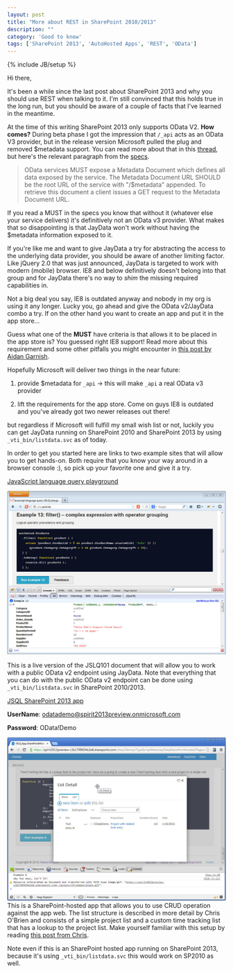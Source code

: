 ```yaml
---
layout: post
title: "More about REST in SharePoint 2010/2013"
description: ""
category: 'Good to know'
tags: ['SharePoint 2013', 'AutoHosted Apps', 'REST', 'OData']
---
```

{% include JB/setup %}

Hi there,

It's been a while since the last post about  SharePoint 2013 and why you should use REST when talking to it. I'm
still convinced that this holds true in the long run, but you should be aware of a couple of facts that I've learned in
the meantime.

At the time of this writing SharePoint 2013 only supports OData V2. **How comes?** During beta phase I got the
impression
that
`/_api` acts as an OData V3 provider, but in the release version Microsoft pulled the plug and removed $metadata
support. You can read more about that in this [thread], but here's the relevant paragraph from the [specs].

>OData services MUST expose a Metadata Document which defines all data exposed by the service. The Metadata Document
>URL SHOULD be the root URL of the service with "/$metadata" appended. To retrieve this document a client issues a GET
>request to the Metadata Document URL.

If you read a MUST in the specs you know that without it (whatever else your service delivers) it's definitively
not an OData v3 provider. What makes that so disappointing is that JayData won't work without having the $metadata
information exposed to it.

If you're like me and want to give JayData a try for abstracting the access to the underlying data provider,
you should be aware of another limiting factor. Like jQuery 2.0 that was just announced,
JayData is targeted to work with modern (mobile) browser.
IE8 and below definitively doesn't belong into that group and for JayData there's no way to _shim_ the missing required
capabilities in.

Not a big deal you say, IE8 is outdated anyway and nobody in my org is using it any longer. Lucky you,
go ahead and give the OData v2/JayData combo a try.
If on the other hand you want to create an app and put it in the app store...

Guess what one of the **MUST** have criteria is that allows it to be placed in the app store is? You guessed right
 IE8 support! Read more about this requirement and some other pitfalls you might encounter in
 [this post by Aidan Garnish].

Hopefully Microsoft will deliver two things in the near future:

  1. provide $metadata for `_api` -> this will make `_api` a real  OData v3 provider

  2. lift the requirements for the app store. Come on guys IE8 is outdated and you've already got two newer releases
  out there!

but regardless if Microsoft will fulfill my small wish list or not, luckily you can get JayData running on
SharePoint 2010 and SharePoint 2013 by using `_vti_bin/listdata.svc` as of today.

 In order to get you started here are links to two example sites that will allow you to get hands-on. Both require
 that you know your way around in a browser console :), so pick up your favorite one and give it a try.

[JavaScript language query playground]

![JSQL Playground example 13](/img/2013-01-18-JSQL-Example13.jpg)

This is a live version of the JSLQ101 document that will allow you to work with
a public OData v2 endpoint using JayData. Note that everything that you can do with the public OData v2 endpoint
can be done using `_vti_bin/listdata.svc` in SharePoint 2010/2013.



[JSQL SharePoint 2013 app]

**UserName**: odatademo@spirit2013preview.onmicrosoft.com

**Password**: OData!Demo


![SharePoint hosted JSLQ example 6](/img/2013-01-18--SP13-Example6.jpg)
This is a SharePoint-hosted app that allows you to use CRUD operation against the app web. The list structure
 is described in more detail by Chris O'Brien and consists of a simple project list and a custom time
 tracking  list that has a lookup to the project list. Make yourself familiar with this setup by
  reading [this post from Chris].

Note even if this  is an SharePoint hosted app running on SharePoint 2013, because it's using
`_vti_bin/listdata.svc` this would work on SP2010 as well.



[thread]: http://social.msdn.microsoft.com/Forums/en-US/appsforsharepoint/thread/9e10f90d-666b-4787-8775-4065d9d8af44/
[specs]: http://www.odata.org/media/30002/OData.html#metadatarequests
[this post by Aidan Garnish]: http://www.aidangarnish.net/post/Getting-a-SharePoint-2013-App-Submitted-to-the-Office-Store.aspx
[this post from Chris]: http://www.sharepointnutsandbolts.com/2012/08/create-lists-content-types-files-etc.html
[JavaScript language query playground]: http://jslq.spirit.de
[JSQL SharePoint 2013 app]: https://spirit2013preview-c3b1709654b2e8.sharepoint.com/sites/Demos/TypeScriptMeetsJayDataSharePointhosted/Pages/Default.aspx?SPHostUrl=https%3A%2F%2Fspirit2013preview%2Esharepoint%2Ecom%2Fsites%2FDemos&SPLanguage=en-US&SPClientTag=0&SPProductNumber=15%2E0%2E4433%2E1011&SPAppWebUrl=https%3A%2F%2FSpirit2013Preview-c3b1709654b2e8%2Esharepoint%2Ecom%2Fsites%2FDemos%2FTypeScriptMeetsJayDataSharePointhosted